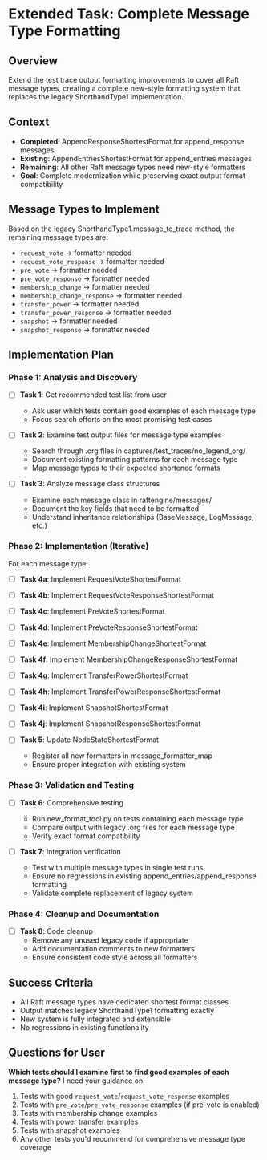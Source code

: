 # Extended Task: Complete Message Type Formatting

## Overview
Extend the test trace output formatting improvements to cover all Raft message types, creating a complete new-style formatting system that replaces the legacy ShorthandType1 implementation.

## Context
- **Completed**: AppendResponseShortestFormat for append_response messages
- **Existing**: AppendEntriesShortestFormat for append_entries messages  
- **Remaining**: All other Raft message types need new-style formatters
- **Goal**: Complete modernization while preserving exact output format compatibility

## Message Types to Implement
Based on the legacy ShorthandType1.message_to_trace method, the remaining message types are:
- `request_vote` → formatter needed
- `request_vote_response` → formatter needed  
- `pre_vote` → formatter needed
- `pre_vote_response` → formatter needed
- `membership_change` → formatter needed
- `membership_change_response` → formatter needed
- `transfer_power` → formatter needed
- `transfer_power_response` → formatter needed
- `snapshot` → formatter needed
- `snapshot_response` → formatter needed

## Implementation Plan

### Phase 1: Analysis and Discovery
- [ ] **Task 1**: Get recommended test list from user
  - Ask user which tests contain good examples of each message type
  - Focus search efforts on the most promising test cases
  
- [ ] **Task 2**: Examine test output files for message type examples
  - Search through .org files in captures/test_traces/no_legend_org/
  - Document existing formatting patterns for each message type
  - Map message types to their expected shortened formats

- [ ] **Task 3**: Analyze message class structures
  - Examine each message class in raftengine/messages/
  - Document the key fields that need to be formatted
  - Understand inheritance relationships (BaseMessage, LogMessage, etc.)

### Phase 2: Implementation (Iterative)
For each message type:
- [ ] **Task 4a**: Implement RequestVoteShortestFormat
- [ ] **Task 4b**: Implement RequestVoteResponseShortestFormat  
- [ ] **Task 4c**: Implement PreVoteShortestFormat
- [ ] **Task 4d**: Implement PreVoteResponseShortestFormat
- [ ] **Task 4e**: Implement MembershipChangeShortestFormat
- [ ] **Task 4f**: Implement MembershipChangeResponseShortestFormat
- [ ] **Task 4g**: Implement TransferPowerShortestFormat
- [ ] **Task 4h**: Implement TransferPowerResponseShortestFormat
- [ ] **Task 4i**: Implement SnapshotShortestFormat
- [ ] **Task 4j**: Implement SnapshotResponseShortestFormat

- [ ] **Task 5**: Update NodeStateShortestFormat
  - Register all new formatters in message_formatter_map
  - Ensure proper integration with existing system

### Phase 3: Validation and Testing
- [ ] **Task 6**: Comprehensive testing
  - Run new_format_tool.py on tests containing each message type
  - Compare output with legacy .org files for each message type
  - Verify exact format compatibility

- [ ] **Task 7**: Integration verification
  - Test with multiple message types in single test runs
  - Ensure no regressions in existing append_entries/append_response formatting
  - Validate complete replacement of legacy system

### Phase 4: Cleanup and Documentation
- [ ] **Task 8**: Code cleanup
  - Remove any unused legacy code if appropriate
  - Add documentation comments to new formatters
  - Ensure consistent code style across all formatters

## Success Criteria
- All Raft message types have dedicated shortest format classes
- Output matches legacy ShorthandType1 formatting exactly
- New system is fully integrated and extensible
- No regressions in existing functionality

## Questions for User
**Which tests should I examine first to find good examples of each message type?** I need your guidance on:
1. Tests with good `request_vote`/`request_vote_response` examples
2. Tests with `pre_vote`/`pre_vote_response` examples (if pre-vote is enabled)
3. Tests with membership change examples
4. Tests with power transfer examples  
5. Tests with snapshot examples
6. Any other tests you'd recommend for comprehensive message type coverage